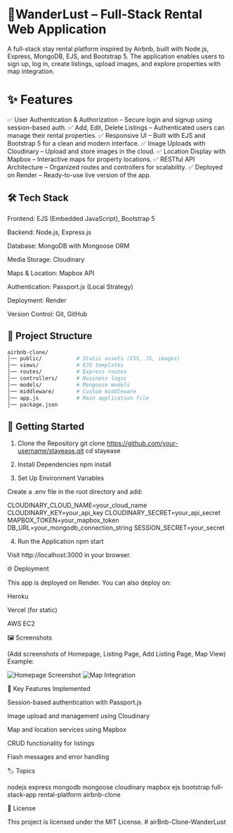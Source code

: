 # 🏡WanderLust – Full-Stack Rental Web Application

A full-stack stay rental platform inspired by Airbnb, built with Node.js, Express, MongoDB, EJS, and Bootstrap 5. The application enables users to sign up, log in, create listings, upload images, and explore properties with map integration.

# ✨ Features

✅ User Authentication & Authorization – Secure login and signup using session-based auth.
✅ Add, Edit, Delete Listings – Authenticated users can manage their rental properties.
✅ Responsive UI – Built with EJS and Bootstrap 5 for a clean and modern interface.
✅ Image Uploads with Cloudinary – Upload and store images in the cloud.
✅ Location Display with Mapbox – Interactive maps for property locations.
✅ RESTful API Architecture – Organized routes and controllers for scalability.
✅ Deployed on Render – Ready-to-use live version of the app.

## 🛠 Tech Stack

Frontend: EJS (Embedded JavaScript), Bootstrap 5

Backend: Node.js, Express.js

Database: MongoDB with Mongoose ORM

Media Storage: Cloudinary

Maps & Location: Mapbox API

Authentication: Passport.js (Local Strategy)

Deployment: Render

Version Control: Git, GitHub

## 📂 Project Structure
``` bash
airbnb-clone/
│── public/           # Static assets (CSS, JS, images)
│── views/            # EJS templates
│── routes/           # Express routes
│── controllers/      # Business logic
│── models/           # Mongoose models
│── middleware/       # Custom middleware
│── app.js            # Main application file
│── package.json
```


## 🚀 Getting Started
1. Clone the Repository
git clone https://github.com/your-username/stayease.git
cd stayease

2. Install Dependencies
npm install

3. Set Up Environment Variables

Create a .env file in the root directory and add:

CLOUDINARY_CLOUD_NAME=your_cloud_name
CLOUDINARY_KEY=your_api_key
CLOUDINARY_SECRET=your_api_secret
MAPBOX_TOKEN=your_mapbox_token
DB_URL=your_mongodb_connection_string
SESSION_SECRET=your_secret

4. Run the Application
npm start


Visit http://localhost:3000 in your browser.

🌐 Deployment

This app is deployed on Render. You can also deploy on:

Heroku

Vercel (for static)

AWS EC2

🖼 Screenshots

(Add screenshots of Homepage, Listing Page, Add Listing Page, Map View)
Example:

![Homepage Screenshot](screenshots/home.png)
![Map Integration](screenshots/map.png)

🔑 Key Features Implemented

Session-based authentication with Passport.js

Image upload and management using Cloudinary

Map and location services using Mapbox

CRUD functionality for listings

Flash messages and error handling

🏷 Topics

nodejs express mongodb mongoose cloudinary mapbox ejs bootstrap full-stack-app rental-platform airbnb-clone

📜 License

This project is licensed under the MIT License. # airBnb-Clone-WanderLust
